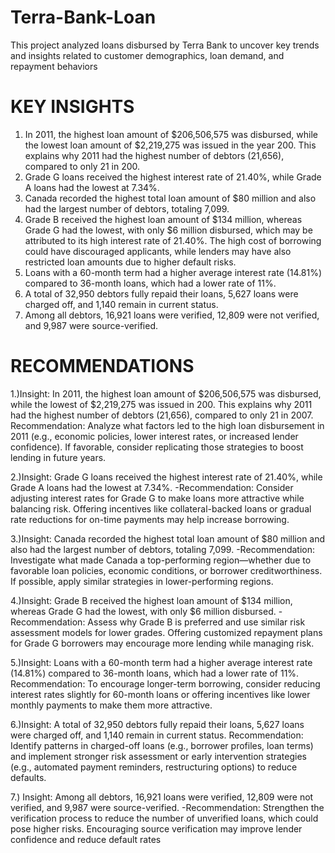 # Terra-Bank-Loan
This project analyzed loans disbursed by Terra Bank to uncover key trends and insights related to customer demographics, loan demand, and repayment behaviors

# KEY INSIGHTS
1. In 2011, the highest loan amount of $206,506,575 was disbursed, while the lowest loan amount of $2,219,275 was issued in the year 200. This explains why 2011 had the highest number of debtors 
(21,656), compared to only 21 in 200.
2.  Grade G loans received the highest interest rate of 21.40%, while Grade A loans had the lowest at 7.34%.
3. Canada recorded the highest total loan amount of $80 million and also had the largest number of debtors, totaling 7,099.
4. Grade B received the highest loan amount of $134 million, whereas Grade G had the lowest, with only $6 million disbursed, which may be attributed to its high interest rate of 21.40%. The high cost of borrowing could have discouraged applicants, while lenders may have also restricted loan amounts due to higher default risks.
5. Loans with a 60-month term had a higher average interest rate (14.81%) compared to 36-month loans, which had a lower rate of 11%.
6. A total of 32,950 debtors fully repaid their loans, 5,627 loans were charged off, and 1,140 remain in current status.
7. Among all debtors, 16,921 loans were verified, 12,809 were not verified, and 9,987 were source-verified.
 
# RECOMMENDATIONS
1.)Insight: In 2011, the highest loan amount of $206,506,575 was disbursed, while the lowest of $2,219,275 was issued in 200. This explains why 2011 had the highest number of debtors (21,656), 
compared to only 21 in 2007.
Recommendation: Analyze what factors led to the high loan disbursement in 2011 (e.g., economic policies, lower interest rates, or increased lender confidence). If favorable, consider replicating 
those strategies to boost lending in future years.

2.)Insight: Grade G loans received the highest interest rate of 21.40%, while Grade A loans had the lowest at 7.34%.
 -Recommendation: Consider adjusting interest rates for Grade G to make loans more attractive while balancing risk. Offering incentives like collateral-backed loans or gradual rate reductions for 
on-time payments may help increase borrowing.

3.)Insight: Canada recorded the highest total loan amount of $80 million and also had the largest number of debtors, totaling 7,099.
-Recommendation: Investigate what made Canada a top-performing region—whether due to favorable loan policies, economic conditions, or borrower creditworthiness. If possible, apply similar 
strategies in lower-performing regions.

4.)Insight: Grade B received the highest loan amount of $134 million, whereas Grade G had the lowest, with only $6 million disbursed.
-Recommendation: Assess why Grade B is preferred and use similar risk assessment models for lower grades. Offering customized repayment plans for Grade G borrowers may encourage more 
lending while managing risk.

5.)Insight: Loans with a 60-month term had a higher average interest rate (14.81%) compared to 36-month loans, which had a lower rate of 11%.
 Recommendation: To encourage longer-term borrowing, consider reducing interest rates slightly for 60-month loans or offering incentives like lower monthly payments to make them more 
attractive.

6.)Insight: A total of 32,950 debtors fully repaid their loans, 5,627 loans were charged off, and 1,140 remain in current status.
Recommendation: Identify patterns in charged-off loans (e.g., borrower profiles, loan terms) and implement stronger risk assessment or early intervention strategies (e.g., automated payment 
reminders, restructuring options) to reduce defaults.

7.)  Insight: Among all debtors, 16,921 loans were verified, 12,809 were not verified, and 9,987 were source-verified.
-Recommendation: Strengthen the verification process to reduce the number of unverified loans, which could pose higher risks. Encouraging source verification may improve lender confidence 
and reduce default rates
